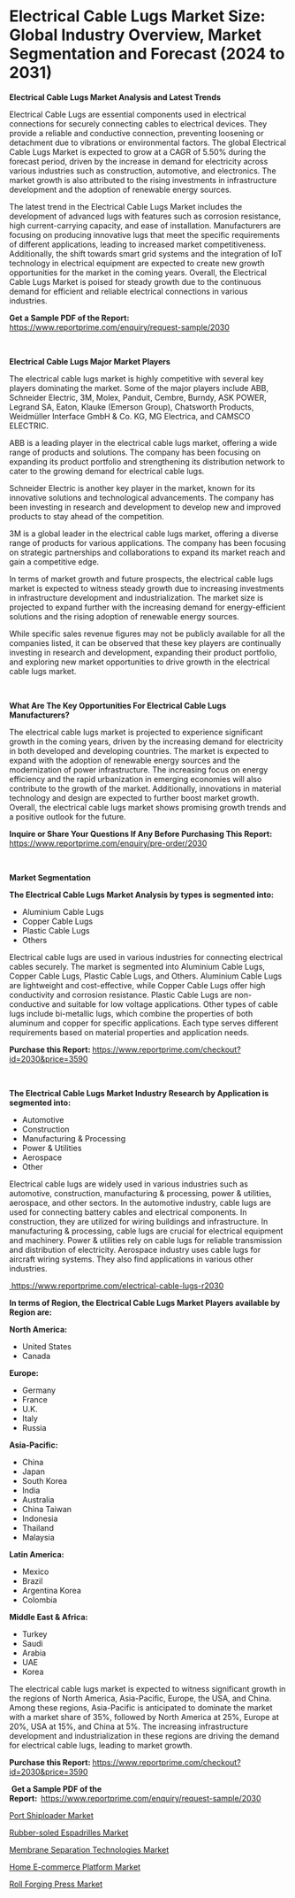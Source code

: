 <p><h1>Electrical Cable Lugs Market Size: Global Industry Overview, Market Segmentation and Forecast (2024 to 2031)</h1></p><p><strong>Electrical Cable Lugs Market Analysis and Latest Trends</strong></p>
<p><p>Electrical Cable Lugs are essential components used in electrical connections for securely connecting cables to electrical devices. They provide a reliable and conductive connection, preventing loosening or detachment due to vibrations or environmental factors. The global Electrical Cable Lugs Market is expected to grow at a CAGR of 5.50% during the forecast period, driven by the increase in demand for electricity across various industries such as construction, automotive, and electronics. The market growth is also attributed to the rising investments in infrastructure development and the adoption of renewable energy sources.</p><p>The latest trend in the Electrical Cable Lugs Market includes the development of advanced lugs with features such as corrosion resistance, high current-carrying capacity, and ease of installation. Manufacturers are focusing on producing innovative lugs that meet the specific requirements of different applications, leading to increased market competitiveness. Additionally, the shift towards smart grid systems and the integration of IoT technology in electrical equipment are expected to create new growth opportunities for the market in the coming years. Overall, the Electrical Cable Lugs Market is poised for steady growth due to the continuous demand for efficient and reliable electrical connections in various industries.</p></p>
<p><strong>Get a Sample PDF of the Report:&nbsp;</strong> <a href="https://www.reportprime.com/enquiry/request-sample/2030">https://www.reportprime.com/enquiry/request-sample/2030</a></p>
<p>&nbsp;</p>
<p><strong>Electrical Cable Lugs Major Market Players</strong></p>
<p><p>The electrical cable lugs market is highly competitive with several key players dominating the market. Some of the major players include ABB, Schneider Electric, 3M, Molex, Panduit, Cembre, Burndy, ASK POWER, Legrand SA, Eaton, Klauke (Emerson Group), Chatsworth Products, Weidmüller Interface GmbH & Co. KG, MG Electrica, and CAMSCO ELECTRIC.</p><p>ABB is a leading player in the electrical cable lugs market, offering a wide range of products and solutions. The company has been focusing on expanding its product portfolio and strengthening its distribution network to cater to the growing demand for electrical cable lugs.</p><p>Schneider Electric is another key player in the market, known for its innovative solutions and technological advancements. The company has been investing in research and development to develop new and improved products to stay ahead of the competition.</p><p>3M is a global leader in the electrical cable lugs market, offering a diverse range of products for various applications. The company has been focusing on strategic partnerships and collaborations to expand its market reach and gain a competitive edge.</p><p>In terms of market growth and future prospects, the electrical cable lugs market is expected to witness steady growth due to increasing investments in infrastructure development and industrialization. The market size is projected to expand further with the increasing demand for energy-efficient solutions and the rising adoption of renewable energy sources.</p><p>While specific sales revenue figures may not be publicly available for all the companies listed, it can be observed that these key players are continually investing in research and development, expanding their product portfolio, and exploring new market opportunities to drive growth in the electrical cable lugs market.</p></p>
<p>&nbsp;</p>
<p><strong>What Are The Key Opportunities For Electrical Cable Lugs Manufacturers?</strong></p>
<p><p>The electrical cable lugs market is projected to experience significant growth in the coming years, driven by the increasing demand for electricity in both developed and developing countries. The market is expected to expand with the adoption of renewable energy sources and the modernization of power infrastructure. The increasing focus on energy efficiency and the rapid urbanization in emerging economies will also contribute to the growth of the market. Additionally, innovations in material technology and design are expected to further boost market growth. Overall, the electrical cable lugs market shows promising growth trends and a positive outlook for the future.</p></p>
<p><strong>Inquire or Share Your Questions If Any Before Purchasing This Report:</strong> <a href="https://www.reportprime.com/enquiry/pre-order/2030">https://www.reportprime.com/enquiry/pre-order/2030</a></p>
<p>&nbsp;</p>
<p><strong>Market Segmentation</strong></p>
<p><strong>The Electrical Cable Lugs Market Analysis by types is segmented into:</strong></p>
<p><ul><li>Aluminium Cable Lugs</li><li>Copper Cable Lugs</li><li>Plastic Cable Lugs</li><li>Others</li></ul></p>
<p><p>Electrical cable lugs are used in various industries for connecting electrical cables securely. The market is segmented into Aluminium Cable Lugs, Copper Cable Lugs, Plastic Cable Lugs, and Others. Aluminium Cable Lugs are lightweight and cost-effective, while Copper Cable Lugs offer high conductivity and corrosion resistance. Plastic Cable Lugs are non-conductive and suitable for low voltage applications. Other types of cable lugs include bi-metallic lugs, which combine the properties of both aluminum and copper for specific applications. Each type serves different requirements based on material properties and application needs.</p></p>
<p><strong>Purchase this Report:&nbsp;</strong><a href="https://www.reportprime.com/checkout?id=2030&price=3590">https://www.reportprime.com/checkout?id=2030&price=3590</a></p>
<p>&nbsp;</p>
<p><strong>The Electrical Cable Lugs Market Industry Research by Application is segmented into:</strong></p>
<p><ul><li>Automotive</li><li>Construction</li><li>Manufacturing & Processing</li><li>Power & Utilities</li><li>Aerospace</li><li>Other</li></ul></p>
<p><p>Electrical cable lugs are widely used in various industries such as automotive, construction, manufacturing & processing, power & utilities, aerospace, and other sectors. In the automotive industry, cable lugs are used for connecting battery cables and electrical components. In construction, they are utilized for wiring buildings and infrastructure. In manufacturing & processing, cable lugs are crucial for electrical equipment and machinery. Power & utilities rely on cable lugs for reliable transmission and distribution of electricity. Aerospace industry uses cable lugs for aircraft wiring systems. They also find applications in various other industries.</p></p>
<p><a href="https://www.reportprime.com/electrical-cable-lugs-r2030">&nbsp;https://www.reportprime.com/electrical-cable-lugs-r2030</a></p>
<p><strong>In terms of Region, the Electrical Cable Lugs Market Players available by Region are:</strong></p>
<p>
    <p> <strong> North America: </strong>
        <ul>
            <li>United States</li>
            <li>Canada</li>
        </ul>
        </p> 
    <p> <strong> Europe: </strong>
        <ul>
            <li>Germany</li>
            <li>France</li>
            <li>U.K.</li>
            <li>Italy</li>
            <li>Russia</li>
        </ul>
        </p> 
    <p> <strong> Asia-Pacific: </strong>
        <ul>
            <li>China</li>
            <li>Japan</li>
            <li>South Korea</li>
            <li>India</li>
            <li>Australia</li>
            <li>China Taiwan</li>
            <li>Indonesia</li>
            <li>Thailand</li>
            <li>Malaysia</li>
        </ul>
        </p> 
    <p> <strong> Latin America: </strong>
        <ul>
            <li>Mexico</li>
            <li>Brazil</li>
            <li>Argentina Korea</li>
            <li>Colombia</li>
        </ul>
        </p> 
    <p> <strong> Middle East & Africa: </strong>
        <ul>
            <li>Turkey</li>
            <li>Saudi</li>
            <li>Arabia</li>
            <li>UAE</li>
            <li>Korea</li>
        </ul>
    </p>
    </p>
<p><p>The electrical cable lugs market is expected to witness significant growth in the regions of North America, Asia-Pacific, Europe, the USA, and China. Among these regions, Asia-Pacific is anticipated to dominate the market with a market share of 35%, followed by North America at 25%, Europe at 20%, USA at 15%, and China at 5%. The increasing infrastructure development and industrialization in these regions are driving the demand for electrical cable lugs, leading to market growth.</p></p>
<p><strong>Purchase this Report: </strong><a href="https://www.reportprime.com/checkout?id=2030&price=3590">https://www.reportprime.com/checkout?id=2030&price=3590</a></p>
<p>&nbsp;<strong>Get a Sample PDF of the Report:&nbsp;&nbsp;</strong><a href="https://www.reportprime.com/enquiry/request-sample/2030">https://www.reportprime.com/enquiry/request-sample/2030</a></p>
<p><strong></strong></p>
<p><p><a href="https://medium.com/@karleeprice2004/port-shiploader-market-forecasts-market-trends-and-impact-analysis-2024-2031-ae946384ef3c">Port Shiploader Market</a></p><p><a href="https://www.linkedin.com/pulse/global-rubber-soled-espadrilles-industry-research-report-i2mvc">Rubber-soled Espadrilles Market</a></p><p><a href="https://issuu.com/reportprime-2/docs/membrane-separation-technologies-market-size-2030.">Membrane Separation Technologies Market</a></p><p><a href="https://www.linkedin.com/pulse/home-e-commerce-platform-market-ndash-industry-trends-forecast-erahc">Home E-commerce Platform Market</a></p><p><a href="https://medium.com/@karleeprice2004/roll-forging-press-market-size-is-growing-at-cagr-of-12-6-db0b8dd317fb">Roll Forging Press Market</a></p></p>